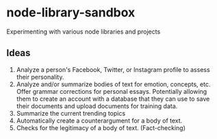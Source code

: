 # node-library-sandbox
Experimenting with various node libraries and projects

## Ideas
1. Analyze a person's Facebook, Twitter, or Instagram profile to assess their personality.
2. Analyze and/or summarize bodies of text for emotion, concepts, etc. Offer grammar corrections for personal essays. Potentially allowing them to create an account with a database that they can use to save their documents and upload documents for training data.
3. Summarize the current trending topics
4. Automatically create a counterargument for a body of text.
5. Checks for the legitimacy of a body of text. (Fact-checking)
